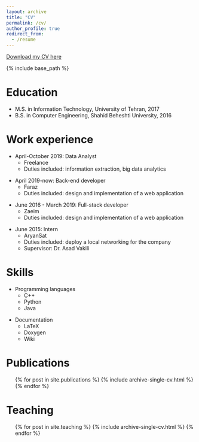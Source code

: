 ```yaml
---
layout: archive
title: "CV"
permalink: /cv/
author_profile: true
redirect_from:
  - /resume
---
```


[Download my CV here](http://meysamfozi.github.io/files/CV_Meysam_981009.pdf)

{% include base_path %}

Education
======
<!-- * M.S. in Artificial Intelligence, Sharif University of Technology, 2022 (expected) -->
* M.S. in Information Technology, University of Tehran, 2017
* B.S. in Computer Engineering, Shahid Beheshti University, 2016

Work experience
======
* April-October 2019: Data Analyst
  * Freelance
  * Duties included: information extraction, big data analytics
<!-- * Supervisor: Mr. Ali Razmkhah -->

* April 2019-now: Back-end developer
  * Faraz
  * Duties included: design and implementation of a web application
<!-- * Supervisor: Mr. Hojjat Esmaeili -->

* June 2016 - March 2019: Full-stack developer
  * Zaeim
  * Duties included: design and implementation of a web application
<!-- * Supervisor: Mr. Salman Mohammadipanah -->
  
* June 2015: Intern
  * AryanSat
  * Duties included: deploy a local networking for the company
  * Supervisor: Dr. Asad Vakili
  
Skills
======
* Programming languages
  * C++
  * Python
  * Java
<!--  * Scala
  * Nodejs
  * Go -->
* Documentation
  * LaTeX
  * Doxygen
  * Wiki

Publications
======
  <ul>{% for post in site.publications %}
    {% include archive-single-cv.html %}
  {% endfor %}</ul>
  
<!-- Talks
======
  <ul>{% for post in site.talks %}
    {% include archive-single-talk-cv.html %}
  {% endfor %}</ul> -->
  
Teaching
======
  <ul>{% for post in site.teaching %}
    {% include archive-single-cv.html %}
  {% endfor %}</ul>
  
<!-- Service and leadership
======
* Currently signed in to 43 different slack teams -->

